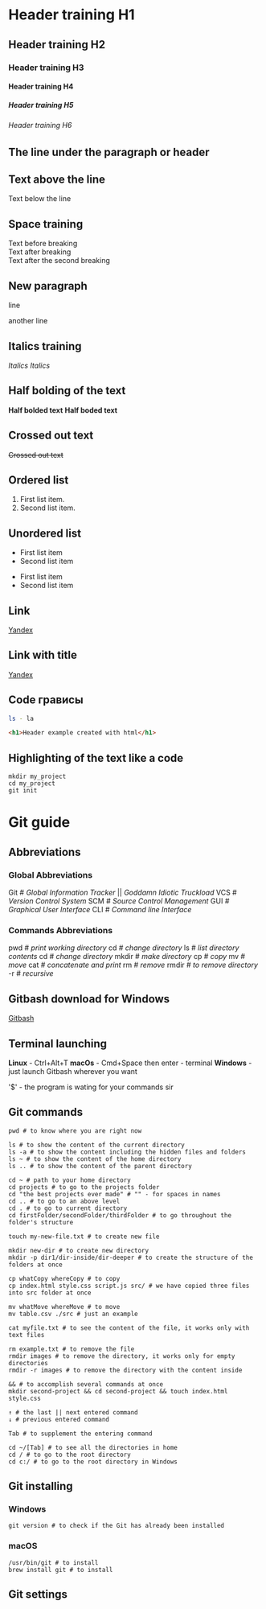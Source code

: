 # Header training H1

## Header training H2

### Header training H3

#### Header training H4

##### Header training H5

###### Header training H6

## The line under the paragraph or header

## Text above the line

Text below the line

## Space training

Text before breaking  
Text after breaking <br>
Text after the second breaking

## New paragraph

line

another line

## Italics training

_Italics_
_Italics_

## Half bolding of the text

**Half bolded text**
**Half boded text**

## Crossed out text

~~Crossed out text~~

## Ordered list

1. First list item.
2. Second list item.

## Unordered list

- First list item
- Second list item

* First list item
* Second list item

## Link

[Yandex](https://yandex.ru)

## Link with title

[Yandex](https://yandex.ru "I am and Yandex are together!")

## Code грависы

```bash
ls - la
```

```html
<h1>Header example created with html</h1>
```

## Highlighting of the text like a code

```
mkdir my_project
cd my_project
git init
```

# Git guide

## Abbreviations

### Global Abbreviations

Git # _Global Information Tracker_ || _Goddamn Idiotic Truckload_
VCS # _Version Control System_
SCM # _Source Control Management_
GUI # _Graphical User Interface_
CLI # _Command line Interface_

### Commands Abbreviations

pwd # _print working directory_
cd # _change directory_
ls # _list directory contents_
cd # _change directory_
mkdir # _make directory_
cp # _copy_
mv # _move_
cat # _concatenate and print_
rm # _remove_
rmdir # _to remove directory_
-r # _recursive_

## Gitbash download for Windows

[Gitbash](https://git-scm.com/download/win)

## Terminal launching

**Linux** - Ctrl+Alt+T
**macOs** - Cmd+Space then enter - terminal
**Windows** - just launch Gitbash wherever you want

'$' - the program is wating for your commands sir

## Git commands

```
pwd # to know where you are right now

ls # to show the content of the current directory
ls -a # to show the content including the hidden files and folders
ls ~ # to show the content of the home directory
ls .. # to show the content of the parent directory

cd ~ # path to your home directory
cd projects # to go to the projects folder
cd "the best projects ever made" # "" - for spaces in names
cd .. # to go to an above level
cd . # to go to current directory
cd firstFolder/secondFolder/thirdFolder # to go throughout the folder's structure

touch my-new-file.txt # to create new file

mkdir new-dir # to create new directory
mkdir -p dir1/dir-inside/dir-deeper # to create the structure of the folders at once

cp whatCopy whereCopy # to copy
cp index.html style.css script.js src/ # we have copied three files into src folder at once

mv whatMove whereMove # to move
mv table.csv ./src # just an example

cat myfile.txt # to see the content of the file, it works only with text files

rm example.txt # to remove the file
rmdir images # to remove the directory, it works only for empty directories
rmdir -r images # to remove the directory with the content inside

&& # to accomplish several commands at once
mkdir second-project && cd second-project && touch index.html style.css

↑ # the last || next entered command
↓ # previous entered command

Tab # to supplement the entering command

cd ~/[Tab] # to see all the directories in home
cd / # to go to the root directory
cd c:/ # to go to the root directory in Windows
```

## Git installing

### Windows

```
git version # to check if the Git has already been installed
```

### macOS

```
/usr/bin/git # to install
brew install git # to install
```

## Git settings
